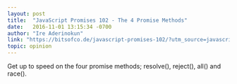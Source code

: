 ```yaml
---
layout: post
title:  "JavaScript Promises 102 - The 4 Promise Methods"
date:   2016-11-01 13:15:34 -0700
author: "Ire Aderinokun"
link: "https://bitsofco.de/javascript-promises-102/?utm_source=javascriptweekly&utm_medium=email"
topic: opinion
---
```


Get up to speed on the four promise methods; resolve(), reject(), all() and race().